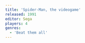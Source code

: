 ```yaml
---
title: 'Spider-Man, the videogame'
released: 1991
editor: Sega
players: 4
genres:
  - 'Beat them all'
---
```

